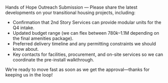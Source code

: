 Hands of Hope Outreach Submission — Please share the latest developments on your transitional housing projects, including:

- Confirmation that 2nd Story Services can provide modular units for the Q4 intake.
- Updated budget range (we can flex between $780k–$1.1M depending on the final amenities package).
- Preferred delivery timeline and any permitting constraints we should know about.
- Key contacts for facilities, procurement, and on-site services so we can coordinate the pre-install walkthrough.

We’re ready to move fast as soon as we get the approval—thanks for keeping us in the loop!
